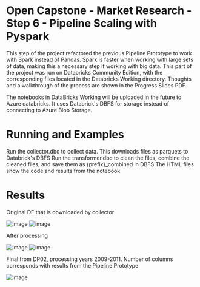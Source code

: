 # Open Capstone - Market Research - Step 6 - Pipeline Scaling with Pyspark

This step of the project refactored the previous Pipeline Prototype to work with Spark instead of Pandas. Spark is faster when working with large sets of data, making this a necessary step if working with big data. This part of the project was run on Databricks Community Edition, with the corresponding files located in the Databricks Working directory. Thoughts and a walkthrough of the process are shown in the Progress Slides PDF.

The notebooks in DataBricks Working will be uploaded in the future to Azure databricks. It uses Databrick's DBFS for storage instead of connecting to Azure Blob Storage. 

# Running and Examples
Run the collector.dbc to collect data. This downloads files as parquets to Databrick's DBFS
Run the transformer.dbc to clean the files, combine the cleaned files, and save them as {prefix}_combined in DBFS
The HTML files show the code and results from the notebook

# Results
Original DF that is downloaded by collector

![image](https://github.com/user-attachments/assets/7b986d40-1a1d-4223-82c5-944e1acfd564)
![image](https://github.com/user-attachments/assets/d737740d-2b11-47d1-ab27-c4490c7892a5)


After processing

![image](https://github.com/user-attachments/assets/82a3ed75-8aea-4798-89e1-48a5e95124ee)
![image](https://github.com/user-attachments/assets/ae05259a-7e66-4963-847f-86b48b88f120)



Final from DP02, processing years 2009-2011. Number of columns corresponds with results from the Pipeline Prototype

![image](https://github.com/user-attachments/assets/018f8047-c1d6-4c20-8324-b6e9e7d8f953)

